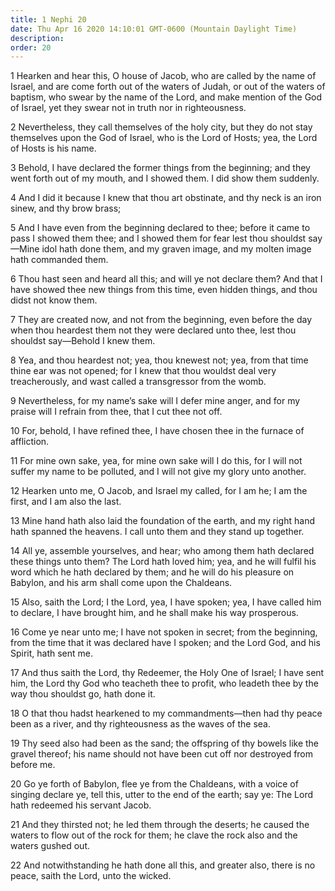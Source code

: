```yaml
---
title: 1 Nephi 20
date: Thu Apr 16 2020 14:10:01 GMT-0600 (Mountain Daylight Time)
description: 
order: 20
---
```


<p>
  1 Hearken and hear this, O house of Jacob, who are called by the name of
  Israel, and are come forth out of the waters of Judah, or out of the waters of
  baptism, who swear by the name of the Lord, and make mention of the God of
  Israel, yet they swear not in truth nor in righteousness.
</p>
<p>
  2 Nevertheless, they call themselves of the holy city, but they do not stay
  themselves upon the God of Israel, who is the Lord of Hosts; yea, the Lord of
  Hosts is his name.
</p>
<p>
  3 Behold, I have declared the former things from the beginning; and they went
  forth out of my mouth, and I showed them. I did show them suddenly.
</p>
<p>
  4 And I did it because I knew that thou art obstinate, and thy neck is an iron
  sinew, and thy brow brass;
</p>
<p>
  5 And I have even from the beginning declared to thee; before it came to pass
  I showed them thee; and I showed them for fear lest thou shouldst
  say&#x2014;Mine idol hath done them, and my graven image, and my molten image
  hath commanded them.
</p>
<p>
  6 Thou hast seen and heard all this; and will ye not declare them? And that I
  have showed thee new things from this time, even hidden things, and thou didst
  not know them.
</p>
<p>
  7 They are created now, and not from the beginning, even before the day when
  thou heardest them not they were declared unto thee, lest thou shouldst
  say&#x2014;Behold I knew them.
</p>
<p>
  8 Yea, and thou heardest not; yea, thou knewest not; yea, from that time thine
  ear was not opened; for I knew that thou wouldst deal very treacherously, and
  wast called a transgressor from the womb.
</p>
<p>
  9 Nevertheless, for my name&#x2019;s sake will I defer mine anger, and for my
  praise will I refrain from thee, that I cut thee not off.
</p>
<p>
  10 For, behold, I have refined thee, I have chosen thee in the furnace of
  affliction.
</p>
<p>
  11 For mine own sake, yea, for mine own sake will I do this, for I will not
  suffer my name to be polluted, and I will not give my glory unto another.
</p>
<p>
  12 Hearken unto me, O Jacob, and Israel my called, for I am he; I am the
  first, and I am also the last.
</p>
<p>
  13 Mine hand hath also laid the foundation of the earth, and my right hand
  hath spanned the heavens. I call unto them and they stand up together.
</p>
<p>
  14 All ye, assemble yourselves, and hear; who among them hath declared these
  things unto them? The Lord hath loved him; yea, and he will fulfil his word
  which he hath declared by them; and he will do his pleasure on Babylon, and
  his arm shall come upon the Chaldeans.
</p>
<p>
  15 Also, saith the Lord; I the Lord, yea, I have spoken; yea, I have called
  him to declare, I have brought him, and he shall make his way prosperous.
</p>
<p>
  16 Come ye near unto me; I have not spoken in secret; from the beginning, from
  the time that it was declared have I spoken; and the Lord God, and his Spirit,
  hath sent me.
</p>
<p>
  17 And thus saith the Lord, thy Redeemer, the Holy One of Israel; I have sent
  him, the Lord thy God who teacheth thee to profit, who leadeth thee by the way
  thou shouldst go, hath done it.
</p>
<p>
  18 O that thou hadst hearkened to my commandments&#x2014;then had thy peace
  been as a river, and thy righteousness as the waves of the sea.
</p>
<p>
  19 Thy seed also had been as the sand; the offspring of thy bowels like the
  gravel thereof; his name should not have been cut off nor destroyed from
  before me.
</p>
<p>
  20 Go ye forth of Babylon, flee ye from the Chaldeans, with a voice of singing
  declare ye, tell this, utter to the end of the earth; say ye: The Lord hath
  redeemed his servant Jacob.
</p>
<p>
  21 And they thirsted not; he led them through the deserts; he caused the
  waters to flow out of the rock for them; he clave the rock also and the waters
  gushed out.
</p>
<p>
  22 And notwithstanding he hath done all this, and greater also, there is no
  peace, saith the Lord, unto the wicked.
</p>
